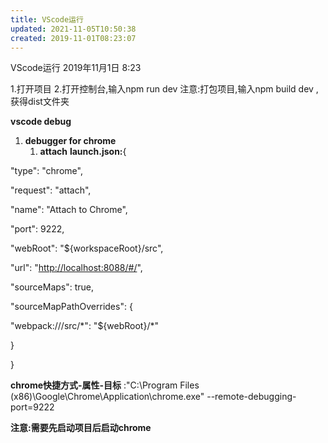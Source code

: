 ```yaml
---
title: VScode运行
updated: 2021-11-05T10:50:38
created: 2019-11-01T08:23:07
---
```


VScode运行
2019年11月1日
8:23

1.打开项目
2.打开控制台,输入npm run dev
注意:打包项目,输入npm build dev ,获得dist文件夹

**vscode debug**
1.  **debugger for chrome**
    1.  **attach**
**launch.json:**{

"type": "chrome",

"request": "attach",

"name": "Attach to Chrome",

"port": 9222,

"webRoot": "\${workspaceRoot}/src",

"url": "<http://localhost:8088/#/>",

"sourceMaps": true,

"sourceMapPathOverrides": {

"webpack:///src/\*": "\${webRoot}/\*"

}

}

**chrome快捷方式-属性-目标** :"C:\Program Files (x86)\Google\Chrome\Application\chrome.exe" --remote-debugging-port=9222

**注意:需要先启动项目后启动chrome**

